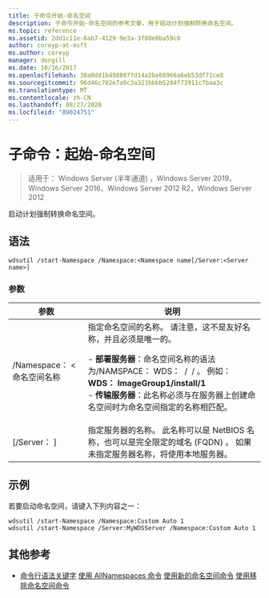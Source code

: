 ```yaml
---
title: 子命令开始-命名空间
description: 子命令开始-命名空间的参考文章，用于启动计划强制转换命名空间。
ms.topic: reference
ms.assetid: 2dd1c11e-6ab7-4129-9e3a-3f80e0ba59c0
author: coreyp-at-msft
ms.author: coreyp
manager: dongill
ms.date: 10/16/2017
ms.openlocfilehash: 38a0dd1b4988977d14a2be68966a6eb53df71ce8
ms.sourcegitcommit: 96d46c702e7a9c3a321bbbb5284f73911c7baa3c
ms.translationtype: MT
ms.contentlocale: zh-CN
ms.lasthandoff: 08/27/2020
ms.locfileid: "89024751"
---
```

# <a name="subcommand-start-namespace"></a>子命令：起始-命名空间

> 适用于： Windows Server (半年通道) ，Windows Server 2019，Windows Server 2016，Windows Server 2012 R2，Windows Server 2012

启动计划强制转换命名空间。

## <a name="syntax"></a>语法
```
wdsutil /start-Namespace /Namespace:<Namespace name[/Server:<Server name>]
```
### <a name="parameters"></a>参数

|          参数          |                                                                                                                                                                                             说明                                                                                                                                                                                             |
|-----------------------------|-----------------------------------------------------------------------------------------------------------------------------------------------------------------------------------------------------------------------------------------------------------------------------------------------------------------------------------------------------------------------------------------------------|
| /Namespace： <命名空间名称| 指定命名空间的名称。 请注意，这不是友好名称，并且必须是唯一的。<p>-   **部署服务器**：命名空间名称的语法为/NAMSPACE： WDS： <Image group> / <Image name> / <Index> 。 例如： **WDS： ImageGroup1/install/1**<br />-   **传输服务器**：此名称必须与在服务器上创建命名空间时为命名空间指定的名称相匹配。 |
|   [/Server： <Server name> ]   |                                                                                                           指定服务器的名称。 此名称可以是 NetBIOS 名称，也可以是完全限定的域名 (FQDN) 。 如果未指定服务器名称，将使用本地服务器。                                                                                                           |

## <a name="examples"></a>示例
若要启动命名空间，请键入下列内容之一：
```
wdsutil /start-Namespace /Namespace:Custom Auto 1
wdsutil /start-Namespace /Server:MyWDSServer /Namespace:Custom Auto 1
```
## <a name="additional-references"></a>其他参考
- [命令行语法关键字](command-line-syntax-key.md) 
[使用 AllNamespaces 命令](using-the-get-allnamespaces-command.md) 
[使用新的命名空间命令](using-the-new-namespace-command.md) 
[使用移除命名空间命令](using-the-remove-namespace-command.md)
